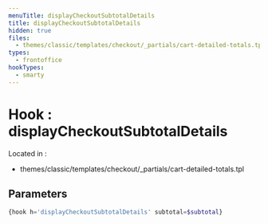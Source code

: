 ```yaml
---
menuTitle: displayCheckoutSubtotalDetails
title: displayCheckoutSubtotalDetails
hidden: true
files:
  - themes/classic/templates/checkout/_partials/cart-detailed-totals.tpl
types:
  - frontoffice
hookTypes:
  - smarty
---
```


# Hook : displayCheckoutSubtotalDetails

Located in :

  - themes/classic/templates/checkout/_partials/cart-detailed-totals.tpl

## Parameters

```php
{hook h='displayCheckoutSubtotalDetails' subtotal=$subtotal}
```